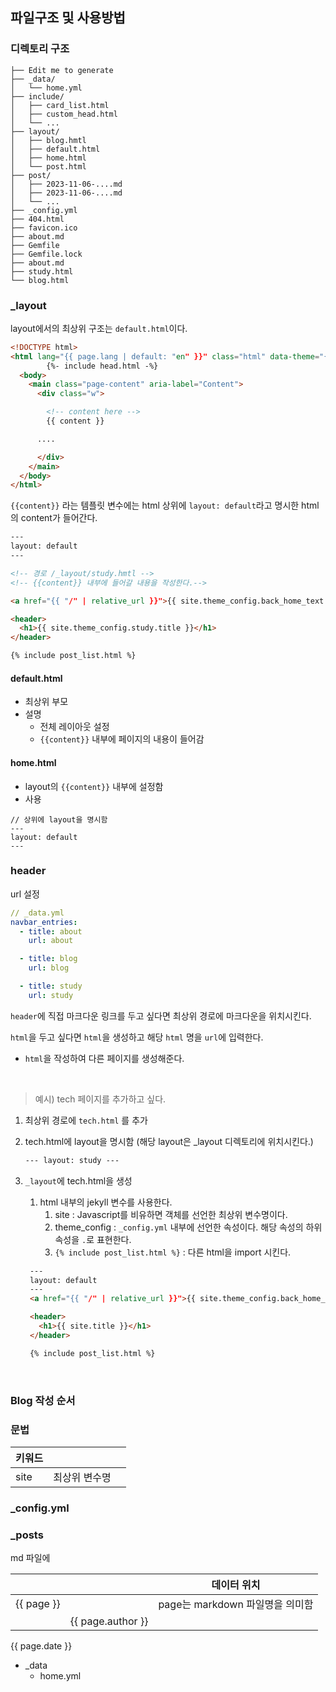 ## 파일구조 및 사용방법

### 디렉토리 구조

```
├── Edit me to generate
├── _data/
│   └── home.yml
├── include/
│   ├── card_list.html
│   ├── custom_head.html
│   └── ...
├── layout/
│   ├── blog.hmtl
│   ├── default.html
│   ├── home.html
│   └── post.html
├── post/
│   ├── 2023-11-06-....md
│   ├── 2023-11-06-....md
│   └── ...
├── _config.yml
├── 404.html
├── favicon.ico
├── about.md
├── Gemfile
├── Gemfile.lock
├── about.md
├── study.html
└── blog.html
```

### \_layout

layout에서의 최상위 구조는 `default.html`이다.

```html
<!DOCTYPE html>
<html lang="{{ page.lang | default: "en" }}" class="html" data-theme="{{ site.theme_config.appearance | default: "auto" }}">
        {%- include head.html -%}
  <body>
    <main class="page-content" aria-label="Content">
      <div class="w">

        <!-- content here -->
        {{ content }}

      ....

      </div>
    </main>
  </body>
</html>
```

`{{content}}` 라는 템플릿 변수에는 html 상위에 `layout: default`라고 명시한 html의 content가 들어간다.

```html
---
layout: default
---

<!-- 경로 /_layout/study.hmtl -->
<!-- {{content}} 내부에 들어갈 내용을 작성한다.-->

<a href="{{ "/" | relative_url }}">{{ site.theme_config.back_home_text }}</a>

<header>
  <h1>{{ site.theme_config.study.title }}</h1>
</header>

{% include post_list.html %}
```

#### default.html

- 최상위 부모
- 설명
  - 전체 레이아웃 설정
  - `{{content}}` 내부에 페이지의 내용이 들어감

#### home.html

- layout의 `{{content}}` 내부에 설정함
- 사용

```
// 상위에 layout을 명시함
---
layout: default
---
```

### header

url 설정

```yml
// _data.yml
navbar_entries:
  - title: about
    url: about

  - title: blog
    url: blog

  - title: study
    url: study
```

`header`에 직접 마크다운 링크를 두고 싶다면 최상위 경로에 마크다운을 위치시킨다.

`html`을 두고 싶다면 `html`을 생성하고 해당 `html` 명을 `url`에 입력한다.

- `html`을 작성하여 다른 페이지를 생성해준다.

<br>

> 예시) tech 페이지를 추가하고 싶다.

1. 최상위 경로에 `tech.html` 를 추가
2. tech.html에 layout을 명시함 (해당 layout은 \_layout 디렉토리에 위치시킨다.)
   ```html
   --- layout: study ---
   ```
3. `_layout`에 tech.html을 생성

   1. html 내부의 jekyll 변수를 사용한다.
      1. site : Javascript를 비유하면 객체를 선언한 최상위 변수명이다.
      2. theme_config : `_config.yml` 내부에 선언한 속성이다. 해당 속성의 하위 속성을 `.`로 표현한다.
      3. `{% include post_list.html %}` : 다른 html을 import 시킨다.

   ```html
    ---
    layout: default
    ---
    <a href="{{ "/" | relative_url }}">{{ site.theme_config.back_home_text }}</a>

    <header>
      <h1>{{ site.title }}</h1>
    </header>

    {% include post_list.html %}
   ```

<br>

### Blog 작성 순서

### 문법

| 키워드 |               |     |
| ------ | ------------- | --- |
| site   | 최상위 변수명 |     |

### \_config.yml

### \_posts

md 파일에

|            |                   | 데이터 위치                     |
| ---------- | ----------------- | ------------------------------- |
| {{ page }} |                   | page는 markdown 파일명을 의미함 |
|            | {{ page.author }} |                                 |

{{ page.date }}

- \_data
  - home.yml

